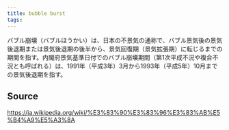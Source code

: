 ```yaml
---
title: bubble burst
tags: 
---
```


バブル崩壊（バブルほうかい）は、日本の不景気の通称で、バブル景気後の景気後退期または景気後退期の後半から、景気回復期（景気拡張期）に転じるまでの期間を指す。内閣府景気基準日付でのバブル崩壊期間（第1次平成不況や複合不況とも呼ばれる）は、1991年（平成3年）3月から1993年（平成5年）10月までの景気後退期を指す。

## Source
https://ja.wikipedia.org/wiki/%E3%83%90%E3%83%96%E3%83%AB%E5%B4%A9%E5%A3%8A